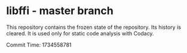 # libffi - master branch

This repository contains the frozen state of the repository.
Its history is cleared. It is used only for static code
analysis with Codacy.

Commit Time: 1734558781